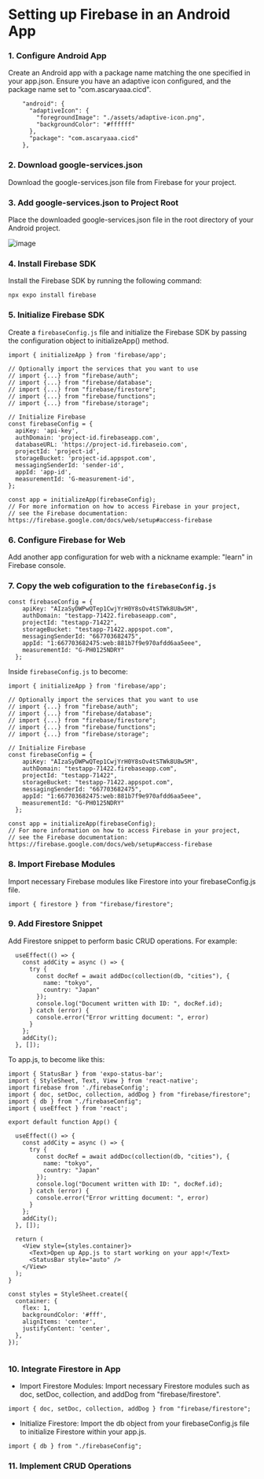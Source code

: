 # Setting up Firebase in an Android App
### 1. Configure Android App

Create an Android app with a package name matching the one specified in your app.json. Ensure you have an adaptive icon configured, and the package name set to "com.ascaryaaa.cicd".

```
    "android": {
      "adaptiveIcon": {
        "foregroundImage": "./assets/adaptive-icon.png",
        "backgroundColor": "#ffffff"
      },
      "package": "com.ascaryaaa.cicd"
    },
```

### 2. Download google-services.json

Download the google-services.json file from Firebase for your project.

### 3. Add google-services.json to Project Root

Place the downloaded google-services.json file in the root directory of your Android project.

![image](https://github.com/ascaryaaa/expo-cicd/assets/73589875/c4234c84-b695-4090-a9f9-d7e43fa7ae2d)

### 4. Install Firebase SDK

Install the Firebase SDK by running the following command:

```
npx expo install firebase
```


### 5. Initialize Firebase SDK

Create a `firebaseConfig.js` file and initialize the Firebase SDK by passing the configuration object to initializeApp() method.

```
import { initializeApp } from 'firebase/app';

// Optionally import the services that you want to use
// import {...} from "firebase/auth";
// import {...} from "firebase/database";
// import {...} from "firebase/firestore";
// import {...} from "firebase/functions";
// import {...} from "firebase/storage";

// Initialize Firebase
const firebaseConfig = {
  apiKey: 'api-key',
  authDomain: 'project-id.firebaseapp.com',
  databaseURL: 'https://project-id.firebaseio.com',
  projectId: 'project-id',
  storageBucket: 'project-id.appspot.com',
  messagingSenderId: 'sender-id',
  appId: 'app-id',
  measurementId: 'G-measurement-id',
};

const app = initializeApp(firebaseConfig);
// For more information on how to access Firebase in your project,
// see the Firebase documentation: https://firebase.google.com/docs/web/setup#access-firebase

```


### 6. Configure Firebase for Web

Add another app configuration for web with a nickname example: "learn" in Firebase console.

### 7. Copy the web cofiguration to the `firebaseConfig.js`
```
const firebaseConfig = {
    apiKey: "AIzaSyDWPwQTep1CwjYrH0Y8sOv4tSTWk8U8w5M",
    authDomain: "testapp-71422.firebaseapp.com",
    projectId: "testapp-71422",
    storageBucket: "testapp-71422.appspot.com",
    messagingSenderId: "667703682475",
    appId: "1:667703682475:web:881b7f9e970afdd6aa5eee",
    measurementId: "G-PH0125NDRY"
  };
```

Inside `firebaseConfig.js` to become:
```
import { initializeApp } from 'firebase/app';

// Optionally import the services that you want to use
// import {...} from "firebase/auth";
// import {...} from "firebase/database";
// import {...} from "firebase/firestore";
// import {...} from "firebase/functions";
// import {...} from "firebase/storage";

// Initialize Firebase
const firebaseConfig = {
    apiKey: "AIzaSyDWPwQTep1CwjYrH0Y8sOv4tSTWk8U8w5M",
    authDomain: "testapp-71422.firebaseapp.com",
    projectId: "testapp-71422",
    storageBucket: "testapp-71422.appspot.com",
    messagingSenderId: "667703682475",
    appId: "1:667703682475:web:881b7f9e970afdd6aa5eee",
    measurementId: "G-PH0125NDRY"
  };

const app = initializeApp(firebaseConfig);
// For more information on how to access Firebase in your project,
// see the Firebase documentation: https://firebase.google.com/docs/web/setup#access-firebase

```

### 8. Import Firebase Modules

Import necessary Firebase modules like Firestore into your firebaseConfig.js file.

```
import { firestore } from "firebase/firestore";
```

### 9. Add Firestore Snippet

Add Firestore snippet to perform basic CRUD operations. For example:

```
  useEffect(() => {
    const addCity = async () => {
      try {
        const docRef = await addDoc(collection(db, "cities"), {
          name: "tokyo",
          country: "Japan"
        });
        console.log("Document written with ID: ", docRef.id);
      } catch (error) {
        console.error("Error writting document: ", error)
      }
    };
    addCity();
  }, []);
```

To app.js, to become like this:

```
import { StatusBar } from 'expo-status-bar';
import { StyleSheet, Text, View } from 'react-native';
import firebase from './firebaseConfig';
import { doc, setDoc, collection, addDog } from "firebase/firestore";
import { db } from "./firebaseConfig";
import { useEffect } from 'react';

export default function App() {
  
  useEffect(() => {
    const addCity = async () => {
      try {
        const docRef = await addDoc(collection(db, "cities"), {
          name: "tokyo",
          country: "Japan"
        });
        console.log("Document written with ID: ", docRef.id);
      } catch (error) {
        console.error("Error writting document: ", error)
      }
    };
    addCity();
  }, []);
  
  return (
    <View style={styles.container}>
      <Text>Open up App.js to start working on your app!</Text>
      <StatusBar style="auto" />
    </View>
  );
}

const styles = StyleSheet.create({
  container: {
    flex: 1,
    backgroundColor: '#fff',
    alignItems: 'center',
    justifyContent: 'center',
  },
});


```

### 10. Integrate Firestore in App

- Import Firestore Modules: Import necessary Firestore modules such as doc, setDoc, collection, and addDog from "firebase/firestore".

```
import { doc, setDoc, collection, addDog } from "firebase/firestore";
```

- Initialize Firestore: Import the db object from your firebaseConfig.js file to initialize Firestore within your app.js.

```
import { db } from "./firebaseConfig";
```

### 11. Implement CRUD Operations
